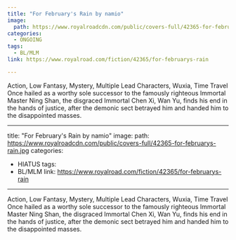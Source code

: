 ```yaml
---
title: "For February's Rain by namio"
image:
  path: https://www.royalroadcdn.com/public/covers-full/42365-for-februarys-rain.jpg
categories:
  - ONGOING
tags:
  - BL/MLM
link: https://www.royalroad.com/fiction/42365/for-februarys-rain

---
```

Action, Low Fantasy, Mystery, Multiple Lead Characters, Wuxia, Time Travel
Once hailed as a worthy sole successor to the famously righteous Immortal Master Ning Shan, the disgraced Immortal Chen Xi, Wan Yu, finds his end in the hands of justice, after the demonic sect betrayed him and handed him to the disappointed masses.

---
title: "For February's Rain by namio"
image:
  path: https://www.royalroadcdn.com/public/covers-full/42365-for-februarys-rain.jpg
categories:
  - HIATUS
tags:
  - BL/MLM
link: https://www.royalroad.com/fiction/42365/for-februarys-rain

---
Action, Low Fantasy, Mystery, Multiple Lead Characters, Wuxia, Time Travel
Once hailed as a worthy sole successor to the famously righteous Immortal Master Ning Shan, the disgraced Immortal Chen Xi, Wan Yu, finds his end in the hands of justice, after the demonic sect betrayed him and handed him to the disappointed masses.

